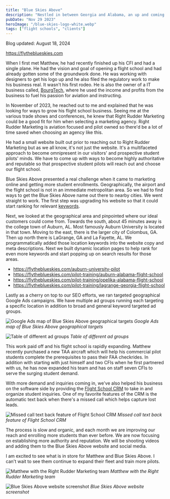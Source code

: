 ```yaml
---
title: "Blue Skies Above"
description: "Nestled in between Georgia and Alabama, an up and coming flight school serving the Auburn area.  Starting with one plane and one man, this flight school has expanded their operations to four planes and 7 CFIs."
pubDate: "Nov 29 2023"
heroImage: "/blue-skies-logo-white.webp"
tags: ["flight schools", "clients"]
---
```


Blog updated: August 18, 2024

https://flytheblueskies.com

When I first met Matthew, he had recently finished up his CFI and had a single plane.  He had the vision and goal of opening a flight school and had already gotten some of the groundwork done.  He was working with designers to get his logo up and he also filed the regulatory work to make his business real.  It wasn't his first rodeo.  He is also the owner of a IT business called, [BourgTech](https://www.bourgtechllc.com), where he used the income and profits from the business to fuel his passion for aviation and instructing.

In November of 2023, he reached out to me and explained that he was looking for ways to grow his flight school business.  Seeing me at the various trade shows and conferences, he knew that Right Rudder Marketing could be a good fit for him when selecting a marketing agency.  Right Rudder Marketing is aviation focused and pilot owned so there'd be a lot of time saved when choosing an agency like this.  

He had a small website built out prior to reaching out to Right Rudder Marketing but as we all know, it's not just the website.  It's a multifaceted approach to become omnipresent in our visitors' and prospective student pilots' minds.  We have to come up with ways to become highly authoritative and reputable so that prospective student pilots will reach out and choose our flight school.

Blue Skies Above presented a real challenge when it came to marketing online and getting more student enrollments.  Geographically, the airport and the flight school is not in an immediate metropolitan area.  So we had to find ways to get the Blue Skies Above name out there to nearby cities.  We went straight to work.  The first step was upgrading his website so that it could start ranking for relevant [keywords](https://rightruddermarketing.com/flight-school-hot-aviation-keyword-list).

Next, we looked at the geographical area and pinpointed where our ideal customers could come from.  Towards the south, about 45 minutes away is the college town of Auburn, AL.  Most famously Auburn University is located in that town.  Moving to the east, there is the larger city of Colombus, GA.  Then up north there is LaGrange, GA and La Fayette, AL.  We programmatically added those location keywords into the website copy and meta descriptions.  Next we built dynamic location pages to help rank for even more keywords and start popping up on search results for those areas.
* https://flytheblueskies.com/auburn-university-pilot
* https://flytheblueskies.com/pilot-training/auburn-alabama-flight-school
* https://flytheblueskies.com/pilot-training/opelika-alabama-flight-school
* https://flytheblueskies.com/pilot-training/lagrange-georgia-flight-school

Lastly as a cherry on top to our SEO efforts, we ran targeted geographical Google Ads campaigns.  We have multiple ad groups running each targeting a specific location in addition to broad and general keyword targeted ad groups.

![Google Ads map of Blue Skies Above geographical targets](/blue-skies-ads-map.png)
*Google Ads map of Blue Skies Above geographical targets*

![Table of different ad groups](/blue-skies-ad-groups.png)
*Table of different ad groups*

This work paid off and his flight school is rapidly expanding.  Matthew recently purchased a new TAA aircraft which will help his commercial pilot students complete the prerequisites to pass their FAA checkrides.  In addition with starting with just himself and two CFIs when he first partnered with us, he has now expanded his team and has on staff seven CFIs to serve the surging student demand.

With more demand and inquiries coming in, we've also helped his business on the software side by providing the [Flight School CRM](https://docs.flightschoolcrm.com) to take in and organize student inquiries.  One of my favorite features of the CRM is the automatic text back when there's a missed call which helps capture lost leads.

![Missed call text back feature of Flight School CRM](/fscrm-missed-call-text-back.png)
*Missed call text back feature of Flight School CRM*

The process is slow and organic, and each month we are improving our reach and enrolling more students than ever before.  We are now focusing on establishing more authority and reputation.  We will be shooting videos and adding them to the Blue Skies Above website and social media.

I am excited to see what is in store for Matthew and Blue Skies Above.  I can't wait to see them continue to expand their fleet and train more pilots.

![Matthew with the Right Rudder Marketing team](/blue-skies-above-matthew-with-tonie-and-tim-right-rudder-marketing.jpg)
*Matthew with the Right Rudder Marketing team*

![Blue Skies Above website screenshot](/blue-skies-above-website-screenshot.png)
*Blue Skies Above website screenshot*